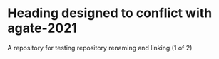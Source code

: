# Heading designed to conflict with agate-2021
A repository for testing repository renaming and linking (1 of 2)
